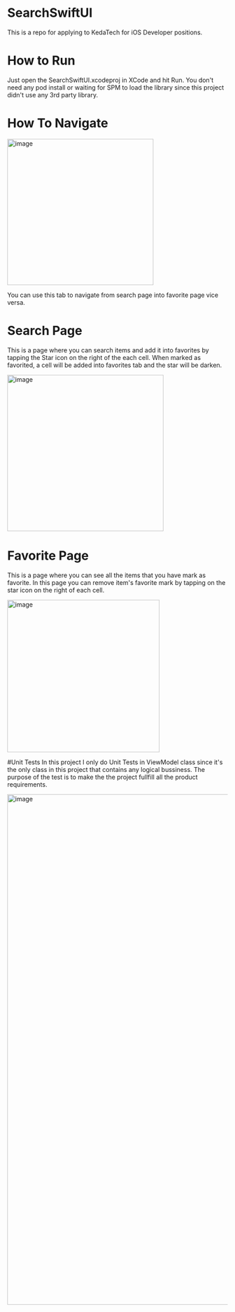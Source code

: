 # SearchSwiftUI

This is a repo for applying to KedaTech for iOS Developer positions.

# How to Run
Just open the SearchSwiftUI.xcodeproj in XCode and hit Run. You don't need any pod install or waiting for SPM to load the library since this project didn't use any 3rd party library.

# How To Navigate
<img width="334" alt="image" src="https://github.com/irsyadashari/SearchSwiftUI/assets/36505012/5dd96ccd-9729-4ccd-9b0c-5fefa2649add">

You can use this tab to navigate from search page into favorite page vice versa.

# Search Page
This is a page where you can search items and add it into favorites by tapping the Star icon on the right of the each cell.
When marked as favorited, a cell will be added into favorites tab and the star will be darken.

<img width="357" alt="image" src="https://github.com/irsyadashari/SearchSwiftUI/assets/36505012/544b3004-873f-4660-9691-9c0db82893bb">

# Favorite Page
This is a page where you can see all the items that you have mark as favorite. In this page you can remove item's favorite mark by tapping
on the star icon on the right of each cell.

<img width="348" alt="image" src="https://github.com/irsyadashari/SearchSwiftUI/assets/36505012/046b4526-5044-4cb3-852a-30901366a639">

#Unit Tests
In this project I only do Unit Tests in ViewModel class since it's the only class in this project that contains any logical bussiness. The purpose of the test is to make the the project fullfill all the product requirements.

<img width="1166" alt="image" src="https://github.com/irsyadashari/SearchSwiftUI/assets/36505012/f7521314-6d5e-40e6-b63e-089ea06b480b">
